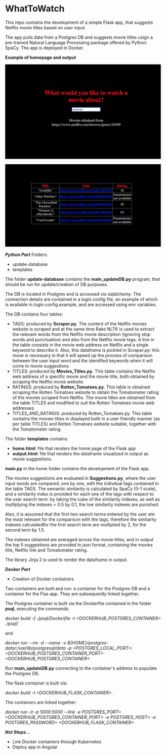 # WhatToWatch
This repo contains the development of a simple Flask app, that suggests Netflix movie titles based on user input.

The app pulls data from a Postgres DB and suggests movie titles usign a pre-trained Natural Language Processing package offered by Python: SpaCy. The app is deployed in Docker.

**Example of homepage and output**

![alt text](https://github.com/chiaracapuano/WhatToWatch/blob/master/png-example/home-page.png)

![alt text](https://github.com/chiaracapuano/WhatToWatch/blob/master/png-example/output.png)


***Python Part*** 
Folders:
* update-database
* templates

The folder **update-database** contains the **main_updateDB.py** program, that should be run for update/creation of DB purposes.

The DB is located in Postgres and is accessed via sqlalchemy. The connection details are contained in a login.config file, an example of which is available in login.config.example, and are accessed using env variables.

The DB contains four tables:
* TAGS: produced by **Scraper.py**. The content of the Netflix movies website is scraped and at the same time Rake NLTK is used to extract the relevant words from the Netflix movie description (ignoring stop words and punctuation) and also from the Netflix movie tags. A line in the table consists in the movie web address on Netflix and a single keyword to describe it.
Also, this dataframe is pickled in Scraper.py: this move is necessary in that it will speed up the process of comparison between the user input word and the identified keywords when it will come to movie suggestions. 
* TITLES: produced by **Movies_Titles.py**. This table contains the Netflix web address of a specific movie and the movie title, both obtained by scraping the Netflix movie website. 
* RATINGS: produced by **Rotten_Tomatoes.py**. This table is obtained scraping the Rotten Tomatoes website to obtain the Tomatometer rating of the movies scraped from Netflix. The movie titles are obtained from the table TITLES and modified to suit the Rotten Tomatoes movie web addresses. 
* TITLES_AND_RATINGS: produced by Rotten_Tomatoes.py. This table contains the movies titles in displayed both in a user friendly manner (as per table TITLES) and Rotten Tomatoes website suitable, together with the Tomatometer rating.

The folder **templates** contains:
* **home.html**: file that renders the home page of the Flask app
* **output.html**: file that renders the dataframe visualized in output as movie suggestions.



**main.py** in the home folder contains the development of the Flask app. 

The movies suggestions are evaluated in **Suggestions.py**, where the user input words are compared, one by one, with the indivdual tags contained in the table TAGS. The semantic similarity is calculated by SpaCy (0-1 scale), and a similarity index is provided for each one of the tags with respect to the user search term: by taking the cube of the similarity indexes, as well as multiplying the indexes < 0.5 by 0.1, the low similarity indexes are punished.

Also, it is assumed that the first two search terms entered by the user are the most relevant for the comparison with the tags, therefore the similarity indexes calculatedfor the first search term are multiplied by 2, for the second term by 1.5. 

The indexes obtained are averaged across the movie titles, and in output the top 5 suggestions are provided in json format, containing the movies title, Netflix link and Tomatometer rating.

The library Jinja 2 is used to render the dataframe in output.


***Docker Part*** 
* Creation of Docker containers

Two containers are built and run: a container for the Postgres DB and a container for the Flas app. They are subsequently linked together.

The Postgres container is built via the Dockerfile contained in the folder **psql**, executing the commands:

_docker build -f ./psql/Dockerfile -t <DOCKERHUB_POSTGRES_CONTAINER> ./psql/_

and 

_docker run --rm -d  --name <NAME> -v ${HOME}/postgres-data/:/var/lib/postgresql/data  -p <POSTGRES_LOCAL_PORT>:<DOCKERHUB_POSTGRES_CONTAINER_PORT>  <DOCKERHUB_POSTGRES_CONTAINER>_

Run **main_updateDB.py** connecting to the container's address to populate the Postgres DB.

The flask container is built via:

_docker build -t <DOCKERHUB_FLASK_CONTAINER>  ._

The containers are linked together:

_docker run -it -p 5000:5000 --link <NAME> -e POSTGRES_PORT=<DOCKERHUB_POSTGRES_CONTAINER_PORT> -e POSTGRES_HOST=<NAME> -e POSTGRES_PASSWORD=<PWD> <DOCKERHUB_FLASK_CONTAINER>_
  
***Nxt Steps...***
* Link Docker containers through Kubernetes
* Deploy app in Angular


